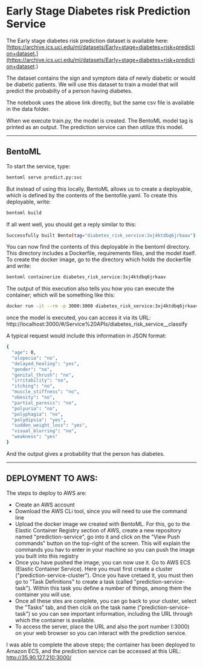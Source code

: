 # Early Stage Diabetes risk Prediction Service  


The Early stage diabetes risk prediction dataset is available here:
[https://archive.ics.uci.edu/ml/datasets/Early+stage+diabetes+risk+prediction+dataset.](https://archive.ics.uci.edu/ml/datasets/Early+stage+diabetes+risk+prediction+dataset.)


The dataset contains the sign and symptom data of newly diabetic or would be diabetic patients.
We will use this dataset to train a model that will predict the probabilty of a person having diabetes.

The notebook uses the above link directly, but the same csv file is available in the data folder.




When we execute train.py, the model is created. The BentoML model tag is printed as an output. The prediction service can then utilize this model.

---

## BentoML

To start the service, type:
```bash
bentoml serve predict.py:svc
```

But instead of using this locally, BentoML allows us to create a deployable, which is defined by the contents of the bentofile.yaml. To create this deployable, write:
```bash
bentoml build
```

If all went well, you should get a reply similar to this:
```bash
Successfully built Bento(tag="diabetes_risk_service:3xj4ktdbq6jrkaav").
```

You can now find the contents of this deployable in the bentoml directory. This directory includes a Dockerfile, requirements files, and the model itself.
To create the docker image, go to the directory which holds the dockerfile and write:
```bash
bentoml containerize diabetes_risk_service:3xj4ktdbq6jrkaav
```

The output of this execution also tells you how you can execute the container; which will be something like this:

```bash
docker run -it --rm -p 3000:3000 diabetes_risk_service:3xj4ktdbq6jrkaav serve --production
```


once the model is executed, you can access it via its URL:
http://localhost:3000/#/Service%20APIs/diabetes_risk_service__classify

A typical request would include this information in JSON format:

```bash
{
  "age": 0,
  "alopecia": "no",
  "delayed_healing": "yes",
  "gender": "no",
  "genital_thrush": "no",
  "irritability": "no",
  "itching": "no",
  "muscle_stiffness": "no",
  "obesity": "no",
  "partial_paresis": "no",
  "polyuria": "no",
  "polyphagia": "no",
  "polydipsia": "yes",
  "sudden_weight_loss": "yes",
  "visual_blurring": "no",
  "weakness": "yes"
}
```

And the output gives a probability that the person has diabetes.

---

## DEPLOYMENT TO AWS:

The steps to deploy to AWS are:
- Create an AWS account
- Download the AWS CLi tool, since you will need to use the command line
- Upload the docker image we created with BentoML. For this, go to the Elastic Container Registry section of AWS, create a new repository named "prediction-service", go into it and click on the "View Push commands" button on the top-right of the screen. This will explain the commands you hav to enter in your machine so you can push the image you built into this registry
- Once you have pushed the image, you can now use it. Go to AWS ECS (Elastic Container Service). Here you must first create a cluster ("prediction-service-cluster"). Once you have cretaed it, you must then go to "Task Definitions" to create a task (called "prediction-service-task"). Within this task you define a number of things, among them the container you will use.
- Once all these stes are complete, you can go back to your cluster, select the "Tasks" tab, and then clcik on the task name ("prediction-service-task") so you can see important information, including the URL through which the container is available.
- To access the server, place the URL and also the port number (<URL>:3000) on your web browser so you can interact with the prediction service.
  
  
I was able to complete the above steps; the container has been deployed to Amazon ECS, and the prediction service can be accessed at this URL: 
http://35.90.127.210:3000/
